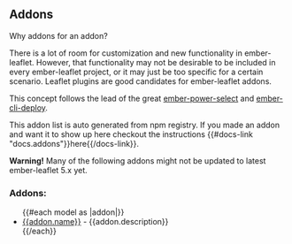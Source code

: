 <section class="docs-container docs-pt-8">

# Addons

Why addons for an addon?

There is a lot of room for customization and new functionality in ember-leaflet.
However, that functionality may not be desirable to be included in every ember-leaflet
project, or it may just be too specific for a certain scenario.
Leaflet plugins are good candidates for ember-leaflet addons.

This concept follows the lead of the great [ember-power-select](http://www.ember-power-select.com) and [ember-cli-deploy](http://ember-cli.github.io/ember-cli-deploy/).

This addon list is auto generated from npm registry. If you made an addon and want it to show up here checkout
the instructions {{#docs-link "docs.addons"}}here{{/docs-link}}.

<aside>
  <strong>Warning!</strong> Many of the following addons might not be updated to latest ember-leaflet 5.x yet.
</aside>

### Addons:

<ul>
{{#each model as |addon|}}
  <li><a href={{addon.repo}} class="docs-md__a">{{addon.name}}</a> - {{addon.description}}</li>
{{/each}}
</ul>

</section>
